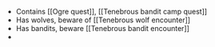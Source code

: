 - Contains [[Ogre quest]], [[Tenebrous bandit camp quest]]
- Has wolves, beware of [[Tenebrous wolf encounter]]
- Has bandits, beware [[Tenebrous bandit encounter]]
-